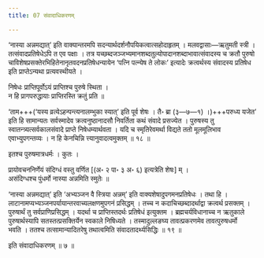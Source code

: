 ```yaml
---
title: 07 संवादाधिकरणम्

---
```


‘नास्या अन्नमद्यात्’ इति वाक्यान्तरमपि सदन्यार्थदर्शनौपयिकत्वात्सहोदाहृतम् । मलवद्वासाः—ऋतुमती स्त्री । तत्संवादप्रतिषेधेऽपि त एव पक्षाः । तत्र यच्छब्दजञ्जभ्यमानशब्दतुल्योपादानशब्दाभावात्संवादस्य च क्रतौ पुरुषो चाविशेषप्रसक्तेरभिहितेनानृतवदनप्रतिषेधन्यायेन ‘पत्नि पत्न्येष ते लोकः’ इत्यादेः क्रत्वर्थस्य संवादस्य प्रतिषेध इति प्राप्तेऽन्यथा प्रत्यवस्थीयते ।

निषेधः प्राप्तिपूर्वोऽयं प्राप्तिश्च पुरुषे स्थिता ।  
न हि प्रागपरुद्धायाः प्राप्तिरस्ति क्रतुं प्रति ॥  


‘ताम+++(‘यस्य व्रत्येऽहन्पन्त्यनालम्भुका स्यात्’ इति पूर्व शेषः । तै॰ ब्रा (३—७—१) ।)+++परुध्य यजेत’ इति हि सामान्यतः सर्वस्मादेव क्रत्वनुष्ठानादसौ निवर्तिता कथं संवादे प्रसज्येत । पुरुषस्य तु स्वातन्त्र्यत्सर्वकालसंवादे प्राप्ते निषेधम्यार्थवता । यदि च स्मृतिरेवमर्था विद्यते ततो मूलमूलिभाव एवाभ्युपगन्तव्यः । न हि केनचिन्नि त्त्यानुवादत्वमुक्तम् ॥ १८ ॥

इतश्च पुरुषमात्रधर्मः । कुतः ।

प्रायोवचननिर्णेयं संदिग्धं वस्तु वर्णित \[(अ॰ २ पा॰ ३ अ॰ ६) इत्यत्रेति शेषः\] म् ।  
असंदिग्धश्च पुंधर्मो नास्या अन्नमिति स्मुतेः ॥  


‘नास्या अन्नमद्यात्’ इति ‘अभ्यञ्जन वै स्त्रिया अन्नम्’ इति वाक्यशेषादुपगमनप्रतिषेधः । तथा हि । लाटानामप्यभ्यञ्जनपर्यायान्तरवाच्यलक्षणमुपगनं प्रसिद्धम् । तच्च न कदाचिच्छब्दादर्थाद्वा क्रत्वर्थ प्रसक्तम् । पुरुषार्थं तु सर्वप्राणिप्रसिद्धम् । यदर्था च प्राप्तिस्तदर्थः प्रतिषेधं इत्युक्तम । ब्रह्मचर्यविधानाच्च न ऋतुकाले पुरुषार्थस्यापि सतस्तत्प्रसक्तिर्येन स्वकाले निषिध्यते । तस्मादुल्लङघ्य तावत्प्रकरणमेव तावत्पुरुषधर्मो भवति । ततश्च तत्सामान्यादितरेषु तथात्वमिति संवादतादर्थ्यसिद्धिः ॥ १९ ॥

इति संवादाधिकरणम् ॥ ७ ॥
